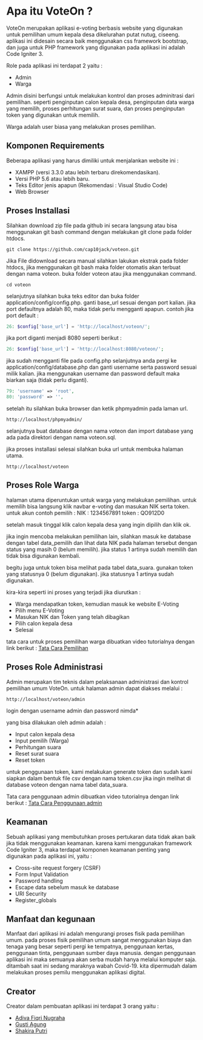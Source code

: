 # Apa itu VoteOn ?


VoteOn merupakan aplikasi e-voting berbasis website yang digunakan untuk pemilihan umum kepala desa dikelurahan putat nutug, ciseeng. aplikasi ini didesain secara baik menggunakan css framework bootstrap, dan juga untuk PHP framework yang digunakan pada aplikasi ini adalah Code Igniter 3.

Role pada aplikasi ini terdapat 2 yaitu :
- Admin
- Warga

Admin disini berfungsi untuk melakukan kontrol dan proses adminitrasi dari pemilihan. seperti penginputan calon kepala desa, penginputan data warga yang memilih, proses perhitungan surat suara, dan proses penginputan token yang digunakan untuk memilih.

Warga adalah user biasa yang melakukan proses pemilihan. 



## Komponen Requirements


Beberapa aplikasi yang harus dimiliki untuk menjalankan website ini :
- XAMPP (versi 3.3.0 atau lebih terbaru direkomendasikan).
- Versi PHP 5.6 atau lebih baru.
- Teks Editor jenis apapun (Rekomendasi : Visual Studio Code)
- Web Browser


## Proses Installasi


Silahkan download zip file pada github ini secara langsung atau bisa menggunakan git bash command dengan melakukan git clone pada folder htdocs.
```
git clone https://github.com/cap10jack/voteon.git
```

Jika File didownload secara manual silahkan lakukan ekstrak pada folder htdocs, jika menggunakan git bash maka folder otomatis akan terbuat dengan nama voteon. buka folder voteon atau jika menggunakan command.
```
cd voteon
``` 

selanjutnya silahkan buka teks editor dan buka folder application/config/config.php. ganti base_url sesuai dengan port kalian. jika port defaultnya adalah 80, maka tidak perlu mengganti apapun. contoh jika port default :
```php
26: $config['base_url'] = 'http://localhost/voteon/';
```

jika port diganti menjadi 8080 seperti berikut :
```php
26: $config['base_url'] = 'http://localhost:8080/voteon/';
```

jika sudah mengganti file pada config.php selanjutnya anda pergi ke application/config/database.php dan ganti username serta password sesuai milik kalian. jika menggunakan username dan password default maka biarkan saja (tidak perlu diganti).  
```php
79: 'username' => 'root',
80: 'password' => '',
```

setelah itu silahkan buka browser dan ketik phpmyadmin pada laman url.
```
http://localhost/phpmyadmin/ 
```

selanjutnya buat database dengan nama voteon dan import database yang ada pada direktori dengan nama voteon.sql.

jika proses installasi selesai silahkan buka url untuk membuka halaman utama.
```
http://localhost/voteon
```

## Proses Role Warga

halaman utama diperuntukan untuk warga yang melakukan pemilihan. untuk memilih bisa langsung klik navbar e-voting dan masukan NIK serta token.
untuk akun contoh pemilih :
NIK : 1234567891
token : QO912D0

setelah masuk tinggal klik calon kepala desa yang ingin dipilih dan klik ok.

jika ingin mencoba melakukan pemilihan lain, silahkan masuk ke database dengan tabel data_pemilih dan lihat data NIK pada halaman tersebut dengan status yang masih 0 (belum memilih). jika status 1 artinya sudah memilih dan tidak bisa digunakan kembali.

begitu juga untuk token bisa melihat pada tabel data_suara. gunakan token yang statusnya 0 (belum digunakan). jika statusnya 1 artinya sudah digunakan.

kira-kira seperti ini proses yang terjadi jika diurutkan :
- Warga mendapatkan token, kemudian masuk ke website E-Voting
- Pilih menu E-Voting
- Masukan NIK dan Token yang telah dibagikan
- Pilih calon kepala desa
- Selesai

tata cara untuk proses pemilihan warga dibuatkan video tutorialnya dengan link berikut :
[Tata Cara Pemilihan](https://www.youtube.com/watch?v=gMeFZJldKOs>)


## Proses Role Administrasi

Admin merupakan tim teknis dalam pelaksanaan administrasi dan kontrol pemilihan umum VoteOn. untuk halaman admin dapat diakses melalui :
```
http://localhost/voteon/admin
```
login dengan username admin dan password nimda*

yang bisa dilakukan oleh admin adalah :
- Input calon kepala desa
- Input pemilih (Warga)
- Perhitungan suara
- Reset surat suara
- Reset token

untuk penggunaan token, kami melakukan generate token dan sudah kami siapkan dalam bentuk file csv dengan nama token.csv
jika ingin melihat di database voteon dengan nama tabel data_suara.


Tata cara penggunaan admin dibuatkan video tutorialnya dengan link berikut :
[Tata Cara Penggunaan admin](https://youtu.be/UozJc-4YTOU>)

## Keamanan

Sebuah aplikasi yang membutuhkan proses pertukaran data tidak akan baik jika tidak menggunakan keamanan. karena kami menggunakan framework Code Igniter 3, maka terdapat komponen keamanan penting yang digunakan pada aplikasi ini, yaitu :
- Cross-site request forgery (CSRF)
- Form Input Validation
- Password handling
- Escape data sebelum masuk ke database
- URI Security
- Register_globals

## Manfaat dan kegunaan
Manfaat dari aplikasi ini adalah mengurangi proses fisik pada pemilihan umum. pada proses fisik pemilihan umum sangat menggunakan biaya dan tenaga yang besar seperti pergi ke tempatnya, penggunaan kertas, penggunaan tinta, penggunaan sumber daya manusia. dengan penggunaan aplikasi ini maka semuanya akan serba mudah hanya melalui komputer saja. ditambah saat ini sedang maraknya wabah Covid-19. kita dipermudah dalam melakukan proses pemilu menggunakan aplikasi digital.


## Creator

Creator dalam pembuatan aplikasi ini terdapat 3 orang yaitu : 
- [Adiva Fiqri Nugraha](https://github.com/adivafiqri)
- [Gusti Agung](https://github.com/cap10jack)
- [Shakira Putri](https://github.com/shakiraayunda)